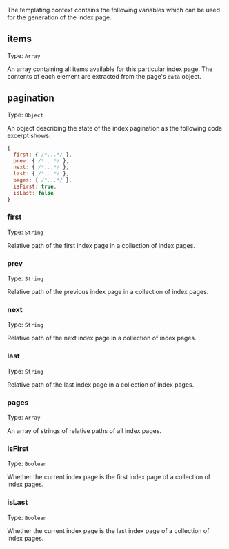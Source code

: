 The templating context contains the following variables which can be used for the generation of the index page.

## items
Type: `Array`

An array containing all items available for this particular index page. The contents of each element are extracted from the page's `data` object.

## pagination
Type: `Object`

An object describing the state of the index pagination as the following code excerpt shows:

```js
{
  first: { /*...*/ },
  prev: { /*...*/ },
  next: { /*...*/ },
  last: { /*...*/ },
  pages: { /*...*/ },
  isFirst: true,
  isLast: false
}
```

### first
Type: `String`

Relative path of the first index page in a collection of index pages.

### prev
Type: `String`

Relative path of the previous index page in a collection of index pages.

### next
Type: `String`

Relative path of the next index page in a collection of index pages.

### last
Type: `String`

Relative path of the last index page in a collection of index pages.

### pages
Type: `Array`

An array of strings of relative paths of all index pages.

### isFirst
Type: `Boolean`

Whether the current index page is the first index page of a collection of index pages.

### isLast
Type: `Boolean`

Whether the current index page is the last index page of a collection of index pages.

